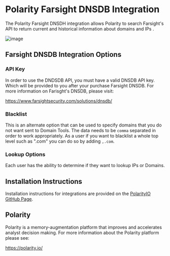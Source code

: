 # Polarity Farsight DNSDB Integration

The Polarity Farsight DNSDH integration allows Polarity to search Farsight's API to return current and historical information about domains and IPs .

![image](https://user-images.githubusercontent.com/22529325/30970702-ca3a0c88-a433-11e7-8aae-8e9958ca35c4.png)


## Farsight DNSDB Integration Options


### API Key

In order to use the DNDSDB API, you must have a valid DNSDB API key. Which will be provided to you after your purchase Farsight DNSDB. For more information on Farisght's DNSDB, please visit:

https://www.farsightsecurity.com/solutions/dnsdb/


### Blacklist

This is an alternate option that can be used to specify domains that you do not want sent to Domain Tools. The data needs to be `comma` separated in order to work appropriately. As a user if you want to blacklist a whole top level such as ".com" you can do so by adding `,.com`.

### Lookup Options

Each user has the ability to determine if they want to lookup IPs or Domains.


## Installation Instructions

Installation instructions for integrations are provided on the [PolarityIO GitHub Page](https://polarityio.github.io/).
## Polarity

Polarity is a memory-augmentation platform that improves and accelerates analyst decision making.  For more information about the Polarity platform please see:

https://polarity.io/
